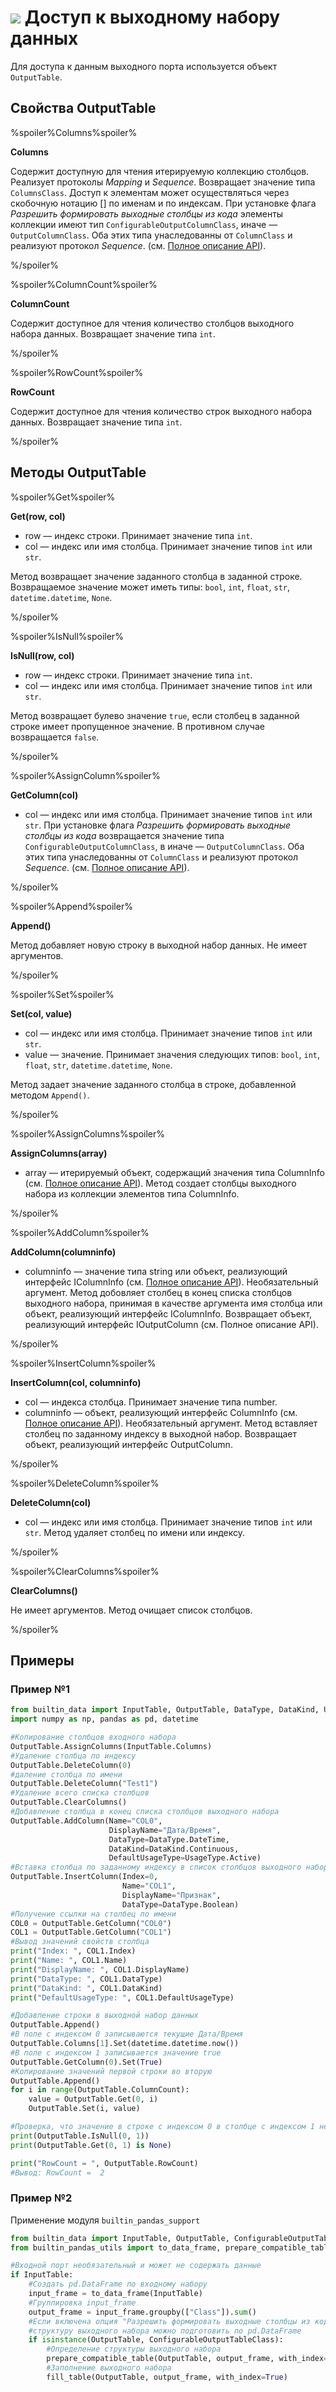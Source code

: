 # ![](../../../images/icons/components/python_default.svg) Доступ к выходному набору данных

Для доступа к данным выходного порта используется объект `OutputTable`.

## Свойства OutputTable

%spoiler%Columns%spoiler%

**Columns**

Содержит доступную для чтения итерируемую коллекцию столбцов. Реализует протоколы *Mapping* и *Sequence*.  Возвращает значение типа `ColumnsClass`. Доступ к элементам может осуществляться через скобочную нотацию [] по именам и по индексам. При установке флага *Разрешить формировать выходные столбцы из кода* элементы коллекции имеют тип `ConfigurableOutputColumnClass`, иначе — `OutputColumnClass`. Оба этих типа унаследованны от `ColumnClass` и реализуют протокол *Sequence*. (см. [Полное описание API](./api-description.md)).


%/spoiler%

%spoiler%ColumnCount%spoiler%

**ColumnCount**

Содержит доступное для чтения количество столбцов выходного набора данных.  Возвращает значение типа `int`.

%/spoiler%

%spoiler%RowCount%spoiler%

**RowCount**

Содержит доступное для чтения количество строк выходного набора данных.  Возвращает значение типа `int`.

%/spoiler%

## Методы OutputTable

%spoiler%Get%spoiler%

**Get(row, col)**

- row — индекс строки. Принимает значение типа `int`.
- col — индекс или имя столбца. Принимает значение типов `int` или `str`.

Метод возвращает значение заданного столбца в заданной строке. Возвращаемое значение может иметь типы: `bool`, `int`, `float`, `str`, `datetime.datetime`, `None`.

%/spoiler%

%spoiler%IsNull%spoiler%

**IsNull(row, col)**

- row — индекс строки. Принимает значение типа `int`.
- col — индекс или имя столбца. Принимает значение типов `int` или `str`.

Метод возвращает булево значение `true`, если столбец в заданной строке имеет пропущенное значение. В противном случае возвращается `false`.

%/spoiler%

%spoiler%AssignColumn%spoiler%

**GetColumn(col)**

- col — индекс или имя столбца. Принимает значение типов `int` или `str`.
При установке флага *Разрешить формировать выходные столбцы из кода* возвращается значение типа `ConfigurableOutputColumnClass`, в иначе — `OutputColumnClass`. Оба этих типа унаследованны от `ColumnClass` и реализуют протокол *Sequence*. (см. [Полное описание API](./api-description.md)).

%/spoiler%

%spoiler%Append%spoiler%

**Append()**

Метод добавляет новую строку в выходной набор данных. Не имеет аргументов.

%/spoiler%

%spoiler%Set%spoiler%

**Set(col, value)**

- col — индекс или имя столбца. Принимает значение типов `int` или `str`.
- value — значение. Принимает значения следующих типов: `bool`, `int`, `float`, `str`, `datetime.datetime`, `None`.

Метод задает значение заданного столбца в строке, добавленной методом `Append()`.

%/spoiler%

%spoiler%AssignColumns%spoiler%

**AssignColumns(array)**

- array — итерируемый объект, содержащий значения типа ColumnInfo (см. [Полное описание API](./api-description.md)).
Метод создает столбцы выходного набора из коллекции элементов типа ColumnInfo.

%/spoiler%

%spoiler%AddColumn%spoiler%

**AddColumn(columninfo)**

- columninfo — значениe типа string или объект, реализующий интерфейс IColumnInfo (см. [Полное описание API](./api-description.md)). Необязательный аргумент.
Метод добовляет столбец в конец списка столбцов выходного набора, принимая в качестве аргумента имя столбца или объект, реализующий интерфейс IColumnInfo. Возвращает объект, реализующий интерфейс IOutputColumn (см. Полное описание API).

%/spoiler%

%spoiler%InsertColumn%spoiler%

**InsertColumn(col, columninfo)**

- col — индекса столбца. Принимает значениe типа number.
- columninfo — объект, реализующий интерфейс ColumnInfo (см. [Полное описание API](./api-description.md)). Необязательный аргумент.
Метод вставляет столбец по заданному индексу в выходной набор. Возвращает объект, реализующий интерфейс OutputColumn.

%/spoiler%

%spoiler%DeleteColumn%spoiler%

**DeleteColumn(col)**

- col — индекс или имя столбца. Принимает значение типов `int` или `str`.
Метод удаляет столбец по имени или индексу.

%/spoiler%

%spoiler%ClearColumns%spoiler%

**ClearColumns()**

Не имеет аргументов. Метод очищает список столбцов.

%/spoiler%

## Примеры

### Пример №1

```python
from builtin_data import InputTable, OutputTable, DataType, DataKind, UsageType
import numpy as np, pandas as pd, datetime

#Копирование столбцов входного набора
OutputTable.AssignColumns(InputTable.Columns)
#Удаление столбца по индексу
OutputTable.DeleteColumn(0)
#даление столбца по имени
OutputTable.DeleteColumn("Test1")
#Удаление всего списка столбцов
OutputTable.ClearColumns()
#Добавление столбца в конец списка столбцов выходного набора
OutputTable.AddColumn(Name="COL0",
                      DisplayName="Дата/Время",
                      DataType=DataType.DateTime,
                      DataKind=DataKind.Continuous,
                      DefaultUsageType=UsageType.Active)
#Вставка столбца по заданному индексу в список столбцов выходного набора
OutputTable.InsertColumn(Index=0,
                         Name="COL1",
                         DisplayName="Признак",
                         DataType=DataType.Boolean)
#Получение ссылки на столбец по имени
COL0 = OutputTable.GetColumn("COL0")
COL1 = OutputTable.GetColumn("COL1")
#Вывод значений свойств столбца
print("Index: ", COL1.Index)
print("Name: ", COL1.Name)
print("DisplayName: ", COL1.DisplayName)
print("DataType: ", COL1.DataType)
print("DataKind: ", COL1.DataKind)
print("DefaultUsageType: ", COL1.DefaultUsageType)

#Добавление строки в выходной набор данных
OutputTable.Append()
#В поле с индексом 0 записываются текущие Дата/Время
OutputTable.Columns[1].Set(datetime.datetime.now())
#В поле с индексом 1 записывается значение true
OutputTable.GetColumn(0).Set(True)
#Копирование значений первой строки во вторую
OutputTable.Append()
for i in range(OutputTable.ColumnCount):
    value = OutputTable.Get(0, i)
    OutputTable.Set(i, value)

#Проверка, что значение в строке с индексом 0 в столбце с индексом 1 не определено
print(OutputTable.IsNull(0, 1))
print(OutputTable.Get(0, 1) is None)

print("RowCount = ", OutputTable.RowCount)
#Вывод: RowCount =  2

```

### Пример №2

Применение модуля `builtin_pandas_support`

```python
from builtin_data import InputTable, OutputTable, ConfigurableOutputTableClass
from builtin_pandas_utils import to_data_frame, prepare_compatible_table, fill_table

#Входной порт необязательный и может не содержать данные
if InputTable:
    #Создать pd.DataFrame по входному набору
    input_frame = to_data_frame(InputTable)
    #Группировка input_frame
    output_frame = input_frame.groupby(["Class"]).sum()
    #Если включена опция "Разрешить формировать выходные столбцы из кода",
    #структуру выходного набора можно подготовить по pd.DataFrame
    if isinstance(OutputTable, ConfigurableOutputTableClass):
        #Определение структуры выходного набора
        prepare_compatible_table(OutputTable, output_frame, with_index=True)
        #Заполнение выходного набора
        fill_table(OutputTable, output_frame, with_index=True)

```